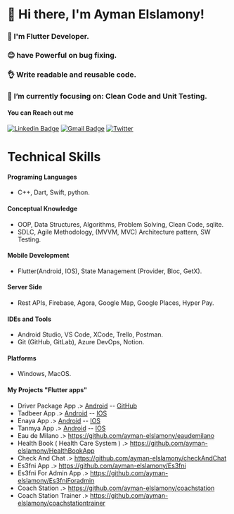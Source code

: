 # 👋 Hi there, I'm Ayman Elslamony!

### 👀 I'm Flutter Developer.
### 😊 have Powerful on bug fixing.
### 👌 Write readable and reusable code.
### 🎯 **I’m currently focusing on**: Clean Code and Unit Testing.


 #### You can Reach out me
[![Linkedin Badge](https://img.shields.io/badge/-Ayman_Elslamony-blue?logo=Linkedin&logoColor=white&link=https://www.linkedin.com/in/ayman-elslamony/)]( https://www.linkedin.com/in/ayman-elslamony/) 
[![Gmail Badge](https://img.shields.io/badge/-aymanelslamony17@gmail.com-c14438?logo=Gmail&logoColor=white&link=mailto:aymanelslamony17@gmail.com)](mailto:aymanelslamony17@gmail.com)
[![Twitter](https://img.shields.io/twitter/url/https/twitter.com/cloudposse.svg?style=social&label=Ayman_Elslamony)](https://twitter.com/Ayman_Elslamony)

# Technical Skills

#### Programing Languages
- C++, Dart, Swift, python. 
#### Conceptual Knowledge
- OOP, Data Structures, Algorithms, Problem Solving, Clean Code, sqlite.
- SDLC, Agile Methodology, (MVVM, MVC) Architecture pattern, SW Testing. 
#### Mobile Development
- Flutter(Android, IOS), State Management (Provider, Bloc, GetX).
#### Server Side
- Rest APIs, Firebase, Agora, Google Map, Google Places, Hyper Pay. 
#### IDEs and Tools
- Android Studio, VS Code, XCode, Trello, Postman. 
- Git (GitHub, GitLab), Azure DevOps, Notion.
#### Platforms
- Windows, MacOS. 




#### My Projects "Flutter apps"

- Driver Package App .> [Android](https://play.google.com/store/apps/details?id=com.excprotection.irc_drivers) -- [GitHub](https://github.com/ayman-elslamony/driver_package)
- Tadbeer App .> [Android](https://play.google.com/store/apps/details?id=com.excprotection.tadbeermobile) -- [IOS](https://apps.apple.com/us/app/tadbeer/id1531299885)
- Enaya App .> [Android](https://play.google.com/store/apps/details?id=com.excprotection.EnayaMobile) -- [IOS](https://apps.apple.com/us/app/enaya/id1491310421)
- Tanmya App .> [Android](https://play.google.com/store/apps/details?id=com.excprotection.eltanmia) -- [IOS](https://apps.apple.com/uy/app/etanmia/id1599240880)
- Eau de Milano .> https://github.com/ayman-elslamony/eaudemilano
- Health Book ( Health Care System ) .> https://github.com/ayman-elslamony/HealthBookApp
- Check And Chat .> https://github.com/ayman-elslamony/checkAndChat
- Es3fni App .> https://github.com/ayman-elslamony/Es3fni
- Es3fni For Admin App .> https://github.com/ayman-elslamony/Es3fniForadmin
- Coach Station .> https://github.com/ayman-elslamony/coachstation
- Coach Station Trainer .> https://github.com/ayman-elslamony/coachstationtrainer



